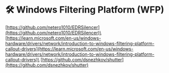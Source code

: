 # 🛠️ Windows Filtering Platform (WFP)

[https://github.com/netero1010/EDRSilencer](https://github.com/netero1010/EDRSilencer)\
[https://learn.microsoft.com/en-us/windows-hardware/drivers/network/introduction-to-windows-filtering-platform-callout-drivers](https://learn.microsoft.com/en-us/windows-hardware/drivers/network/introduction-to-windows-filtering-platform-callout-drivers)\
[https://github.com/dsnezhkov/shutter](https://github.com/dsnezhkov/shutter)
